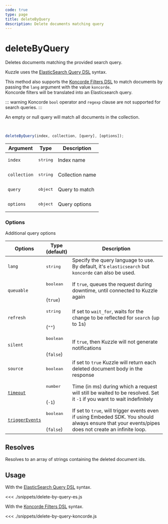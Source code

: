 ```yaml
---
code: true
type: page
title: deleteByQuery
description: Delete documents matching query
---
```


# deleteByQuery

Deletes documents matching the provided search query.

Kuzzle uses the [ElasticSearch Query DSL](https://www.elastic.co/guide/en/elasticsearch/reference/7.3/query-dsl.html) syntax.

<SinceBadge version="7.4.8"/>

This method also supports the [Koncorde Filters DSL](/core/2/api/koncorde-filters-syntax) to match documents by passing the `lang` argument with the value `koncorde`.  
Koncorde filters will be translated into an Elasticsearch query.  

::: warning
Koncorde `bool` operator and `regexp` clause are not supported for search queries.
:::

An empty or null query will match all documents in the collection.

<br/>

```js
deleteByQuery(index, collection, [query], [options]);
```

| Argument     | Type              | Description     |
| ------------ | ----------------- | --------------- |
| `index`      | <pre>string</pre> | Index name      |
| `collection` | <pre>string</pre> | Collection name |
| `query`      | <pre>object</pre> | Query to match  |
| `options`    | <pre>object</pre> | Query options   |

### Options

Additional query options

| Options    | Type<br/>(default)               | Description                                                                                                                        |
| ---------- | -------------------------------- | ---------------------------------------------------------------------------------------------------------------------------------- |
| `lang`     | <pre>string</pre>                | Specify the query language to use. By default, it's `elasticsearch` but `koncorde` can also be used. <SinceBadge version="7.4.8"/> |
| `queuable` | <pre>boolean</pre><br/>(`true`)  | If `true`, queues the request during downtime, until connected to Kuzzle again                                                       |
| `refresh`  | <pre>string</pre><br/>(`""`)     | If set to `wait_for`, waits for the change to be reflected for `search` (up to 1s)                                                 |
| `silent`   | <pre>boolean</pre><br/>(`false`) | If `true`, then Kuzzle will not generate notifications <SinceBadge version="7.5.3"/>                                               |
| `source`   | <pre>boolean</pre>               | if set to `true` Kuzzle will return each deleted document body in the response                                                     |
| [`timeout`](/sdk/7/core-classes/kuzzle/query#timeout)  | <pre>number</pre><br/>(`-1`)     | Time (in ms) during which a request will still be waited to be resolved. Set it `-1` if you want to wait indefinitely              |
| [`triggerEvents`](/sdk/7/core-classes/kuzzle/query#triggerEvents)  | <pre>boolean</pre> <br/>(`false`)| If set to `true`, will trigger events even if using Embeded SDK. You should always ensure that your events/pipes does not create an infinite loop. <SinceBadge version="Kuzzle 2.31.0"/> |

## Resolves

Resolves to an array of strings containing the deleted document ids.

## Usage

With the [ElasticSearch Query DSL](https://www.elastic.co/guide/en/elasticsearch/reference/7.4/query-dsl.html) syntax.

<<< ./snippets/delete-by-query-es.js

With the [Koncorde Filters DSL](/core/2/api/koncorde-filters-syntax) syntax.

<<< ./snippets/delete-by-query-koncorde.js
